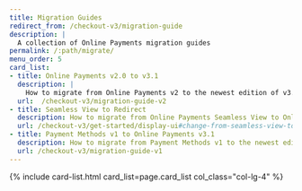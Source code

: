 ```yaml
---
title: Migration Guides
redirect_from: /checkout-v3/migration-guide
description: |
  A collection of Online Payments migration guides
permalink: /:path/migrate/
menu_order: 5
card_list:
- title: Online Payments v2.0 to v3.1
  description: |
    How to migrate from Online Payments v2 to the newest edition of v3.
  url:  /checkout-v3/migration-guide-v2
- title: Seamless View to Redirect
  description: How to migrate from Online Payments Seamless View to Online Payments Redirect.
  url: /checkout-v3/get-started/display-ui#change-from-seamless-view-to-redirect-ui
- title: Payment Methods v1 to Online Payments v3.1
  description: How to migrate from Payment Methods v1 to the newest edition of v3.
  url: /checkout-v3/migration-guide-v1
---
```


{% include card-list.html card_list=page.card_list col_class="col-lg-4" %}
